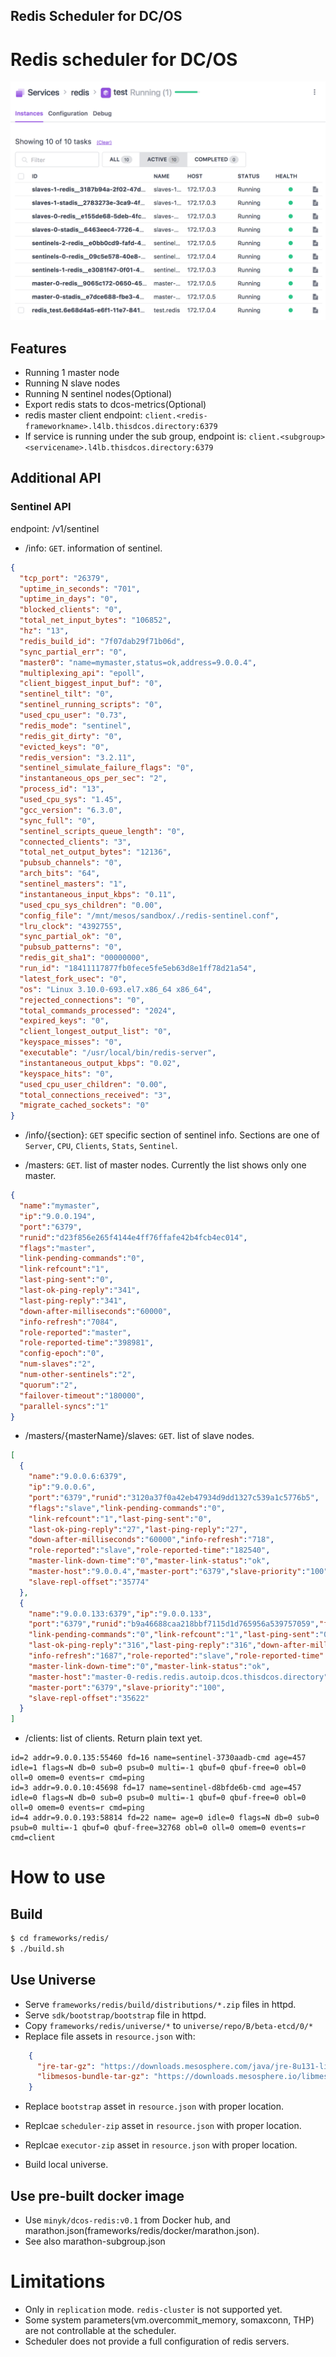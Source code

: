 Redis Scheduler for DC/OS
------------------------

# Redis scheduler for DC/OS

![Image of schduler](frameworks/redis/docs/redis-scheduler.png)

## Features

* Running 1 master node
* Running N slave nodes
* Running N sentinel nodes(Optional)
* Export redis stats to dcos-metrics(Optional)
* redis master client endpoint: `client.<redis-frameworkname>.l4lb.thisdcos.directory:6379`
 * If service is running under the sub group, endpoint is: `client.<subgroup><servicename>.l4lb.thisdcos.directory:6379`
 
## Additional API
### Sentinel API
endpoint: /v1/sentinel
* /info: `GET`. information of sentinel. 
```json
{
  "tcp_port": "26379",
  "uptime_in_seconds": "701",
  "uptime_in_days": "0",
  "blocked_clients": "0",
  "total_net_input_bytes": "106852",
  "hz": "13",
  "redis_build_id": "7f07dab29f71b06d",
  "sync_partial_err": "0",
  "master0": "name=mymaster,status=ok,address=9.0.0.4",
  "multiplexing_api": "epoll",
  "client_biggest_input_buf": "0",
  "sentinel_tilt": "0",
  "sentinel_running_scripts": "0",
  "used_cpu_user": "0.73",
  "redis_mode": "sentinel",
  "redis_git_dirty": "0",
  "evicted_keys": "0",
  "redis_version": "3.2.11",
  "sentinel_simulate_failure_flags": "0",
  "instantaneous_ops_per_sec": "2",
  "process_id": "13",
  "used_cpu_sys": "1.45",
  "gcc_version": "6.3.0",
  "sync_full": "0",
  "sentinel_scripts_queue_length": "0",
  "connected_clients": "3",
  "total_net_output_bytes": "12136",
  "pubsub_channels": "0",
  "arch_bits": "64",
  "sentinel_masters": "1",
  "instantaneous_input_kbps": "0.11",
  "used_cpu_sys_children": "0.00",
  "config_file": "/mnt/mesos/sandbox/./redis-sentinel.conf",
  "lru_clock": "4392755",
  "sync_partial_ok": "0",
  "pubsub_patterns": "0",
  "redis_git_sha1": "00000000",
  "run_id": "18411117877fb0fece5fe5eb63d8e1ff78d21a54",
  "latest_fork_usec": "0",
  "os": "Linux 3.10.0-693.el7.x86_64 x86_64",
  "rejected_connections": "0",
  "total_commands_processed": "2024",
  "expired_keys": "0",
  "client_longest_output_list": "0",
  "keyspace_misses": "0",
  "executable": "/usr/local/bin/redis-server",
  "instantaneous_output_kbps": "0.02",
  "keyspace_hits": "0",
  "used_cpu_user_children": "0.00",
  "total_connections_received": "3",
  "migrate_cached_sockets": "0"
}
```

* /info/{section}: `GET` specific section of sentinel info. Sections are one of `Server`, `CPU`, `Clients`, `Stats`, `Sentinel`.

* /masters: `GET`. list of master nodes. Currently the list shows only one master.
```json
{
  "name":"mymaster",
  "ip":"9.0.0.194",
  "port":"6379",
  "runid":"d23f856e265f4144e4ff76ffafe42b4fcb4ec014",
  "flags":"master",
  "link-pending-commands":"0",
  "link-refcount":"1",
  "last-ping-sent":"0",
  "last-ok-ping-reply":"341",
  "last-ping-reply":"341",
  "down-after-milliseconds":"60000",
  "info-refresh":"7084",
  "role-reported":"master",
  "role-reported-time":"398981",
  "config-epoch":"0",
  "num-slaves":"2",
  "num-other-sentinels":"2",
  "quorum":"2",
  "failover-timeout":"180000",
  "parallel-syncs":"1"
}
```

* /masters/{masterName}/slaves: `GET`. list of slave nodes. 
```json
[
  {
    "name":"9.0.0.6:6379",
    "ip":"9.0.0.6",
    "port":"6379","runid":"3120a37f0a42eb47934d9dd1327c539a1c5776b5",
    "flags":"slave","link-pending-commands":"0",
    "link-refcount":"1","last-ping-sent":"0",
    "last-ok-ping-reply":"27","last-ping-reply":"27",
    "down-after-milliseconds":"60000","info-refresh":"718",
    "role-reported":"slave","role-reported-time":"182540",
    "master-link-down-time":"0","master-link-status":"ok",
    "master-host":"9.0.0.4","master-port":"6379","slave-priority":"100",
    "slave-repl-offset":"35774"
  },
  {
    "name":"9.0.0.133:6379","ip":"9.0.0.133",
    "port":"6379","runid":"b9a46688caa218bbf7115d1d765956a539757059","flags":"slave",
    "link-pending-commands":"0","link-refcount":"1","last-ping-sent":"0",
    "last-ok-ping-reply":"316","last-ping-reply":"316","down-after-milliseconds":"60000",
    "info-refresh":"1687","role-reported":"slave","role-reported-time":"152415",
    "master-link-down-time":"0","master-link-status":"ok",
    "master-host":"master-0-redis.redis.autoip.dcos.thisdcos.directory",
    "master-port":"6379","slave-priority":"100",
    "slave-repl-offset":"35622"
  }
]
```

* /clients: list of clients. Return plain text yet.
```
id=2 addr=9.0.0.135:55460 fd=16 name=sentinel-3730aadb-cmd age=457 idle=1 flags=N db=0 sub=0 psub=0 multi=-1 qbuf=0 qbuf-free=0 obl=0 oll=0 omem=0 events=r cmd=ping
id=3 addr=9.0.0.10:45698 fd=17 name=sentinel-d8bfde6b-cmd age=457 idle=0 flags=N db=0 sub=0 psub=0 multi=-1 qbuf=0 qbuf-free=0 obl=0 oll=0 omem=0 events=r cmd=ping
id=4 addr=9.0.0.193:58814 fd=22 name= age=0 idle=0 flags=N db=0 sub=0 psub=0 multi=-1 qbuf=0 qbuf-free=32768 obl=0 oll=0 omem=0 events=r cmd=client
```

# How to use 
## Build
```bash
$ cd frameworks/redis/
$ ./build.sh
```

## Use Universe

* Serve `frameworks/redis/build/distributions/*.zip` files in httpd.
* Serve `sdk/bootstrap/bootstrap` file in httpd.
* Copy `frameworks/redis/universe/*` to `universe/repo/B/beta-etcd/0/*`
* Replace file assets in `resource.json` with:
```json
    {
      "jre-tar-gz": "https://downloads.mesosphere.com/java/jre-8u131-linux-x64-jce-unlimited.tar.gz",
      "libmesos-bundle-tar-gz": "https://downloads.mesosphere.io/libmesos-bundle/libmesos-bundle-1.10-1.4-63e0814.tar.gz"
    }
``` 

* Replace `bootstrap` asset in `resource.json` with proper location.
* Replcae `scheduler-zip` asset in `resource.json` with proper location.
* Replcae `executor-zip` asset in `resource.json` with proper location.

* Build local universe.

## Use pre-built docker image

* Use `minyk/dcos-redis:v0.1` from Docker hub, and marathon.json(frameworks/redis/docker/marathon.json).
 * See also marathon-subgroup.json

# Limitations
* Only in `replication` mode. `redis-cluster` is not supported yet.
* Some system parameters(vm.overcommit_memory, somaxconn, THP) are not controllable at the scheduler. 
* Scheduler does not provide a full configuration of redis servers.